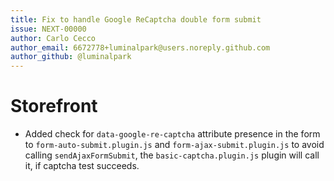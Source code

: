 ```yaml
---
title: Fix to handle Google ReCaptcha double form submit
issue: NEXT-00000
author: Carlo Cecco
author_email: 6672778+luminalpark@users.noreply.github.com
author_github: @luminalpark
---
```

# Storefront
* Added check for `data-google-re-captcha` attribute presence in the form to `form-auto-submit.plugin.js` and `form-ajax-submit.plugin.js` to avoid calling `sendAjaxFormSubmit`, the `basic-captcha.plugin.js` plugin will call it, if captcha test succeeds.
